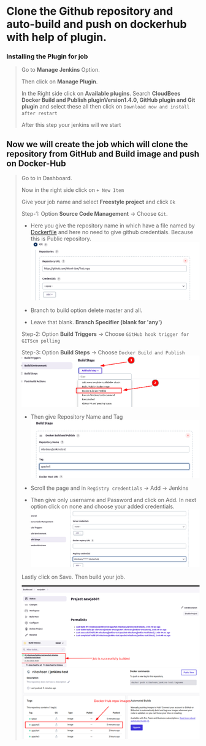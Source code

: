 # Clone the Github repository and auto-build and push on dockerhub with help of plugin.
### Installing the Plugin for job
> Go to **Manage Jenkins** Option. 
> 
> Then click on **Manage Plugin**. 
> 
> In the Right side click on **Available plugins**. Search **CloudBees Docker Build and Publish pluginVersion1.4.0, GitHub plugin and Git plugin** and select these all then click on ``Download now and install after restart``
> 
> After this step your jenkins will we start

## Now we will create the job which will clone the repository from GitHub and Build image and push on Docker-Hub 


>Go to in Dashboard.
>
> Now in the right side click on ``+ New Item``
>
> Give your job name and select **Freestyle project** and click ``Ok``
>  
> Step-1:  Option **Source Code Management** -> Choose ``Git``.
>   
>   - Here you give the repository name in which have a file named by [Dockerfile](https://github.com/Nitesh-Sen/Test.repo) and here no need to give github credentials. Because this is Public repository.
>   ![](https://github.com/Nitesh-Sen/Jenkins_version/blob/f4ab92b355cc3667dbf8861380cf8b4c229e69ea/Images/Screenshot%20from%202023-04-22%2000-42-51.png)
>   
>   - Branch to build option delete master and all. 
>   - Leave that blank. **Branch Specifier (blank for 'any')**
>    
>   Step-2: Option **Build Triggers** -> Choose ``GitHub hook trigger for GITScm polling``
>    
>    Step-3: Option **Build Steps** -> Choose ``Docker Build and Publish``
>    ![](https://github.com/Nitesh-Sen/Jenkins_version/blob/db38fbde2368897e24b20a9608817611d1592c72/Images/Image00-48-15_2023-04-22.png)
>     
>   - Then give Repository Name and Tag
>   ![](https://github.com/Nitesh-Sen/Jenkins_version/blob/949502b4ee2d43fdea27eabf6f55365dab8c5840/Images/Screenshot%20from%202023-04-22%2000-52-15.png)
>    
>    - Scroll the page and in ``Registry credentials`` -> Add -> Jenkins 
>    - Then give only username and Password and click on Add. In next option click on none and choose your added credentials. 
>    ![](https://github.com/Nitesh-Sen/Jenkins_version/blob/ed96dc14cfcb30b95d6b4a772ed0b68afb98ed2d/Images/Screenshot%20from%202023-04-22%2000-56-25.png)
> 
> Lastly click on Save. Then build your job.
>  
>  ![](https://github.com/Nitesh-Sen/Jenkins_version/blob/12edafd4ddbda317fb01d979fe26a929661a57a3/Images/Image01-03-10_2023-04-22.png)
>  ![](https://github.com/Nitesh-Sen/Jenkins_version/blob/12edafd4ddbda317fb01d979fe26a929661a57a3/Images/Image01-05-02_2023-04-22.png)

